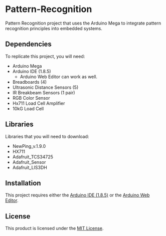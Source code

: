 # Pattern-Recognition
Pattern Recognition project that uses the Arduino Mega to integrate pattern recognition principles into embedded systems.

## Dependencies
To replicate this project, you will need:
* Arduino Mega
* Arduino IDE (1.8.5)
  * Arduino Web Editor can work as well.
* Breadboards (4)
* Ultrasonic Distance Sensors (5)
* IR Breakbeam Sensors (1 pair)
* RGB Color Sensor
* Hx711 Load Cell Amplifier
* 10kG Load Cell

## Libraries
Libraries that you will need to download:
* NewPing_v.1.9.0
* HX711
* Adafruit_TCS34725
* Adafruit_Sensor
* Adafruit_LIS3DH

## Installation
This project requires either the [Arduino IDE (1.8.5)](https://www.arduino.cc/en/Main/Software) or the [Arduino Web Editor](https://create.arduino.cc/editor).

## License
This product is licensed under the [MIT License](https://github.com/baileyherms/Pattern-Recognition/blob/master/LICENSE).
